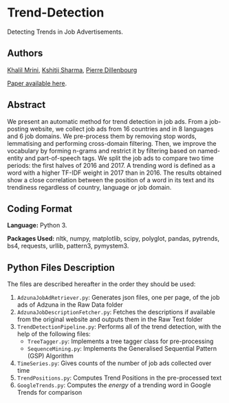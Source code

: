 # Trend-Detection
Detecting Trends in Job Advertisements.

## Authors

[Khalil Mrini](https://www.linkedin.com/in/khalilmrini/), [Kshitij Sharma](https://scholar.google.ch/citations?user=Wr8pFkEAAAAJ&hl=en), [Pierre Dillenbourg](https://people.epfl.ch/cgi-bin/people?id=155704&op=bio&lang=en&cvlang=en)

[Paper available here](https://infoscience.epfl.ch/record/256472?&ln=en).

## Abstract

We present an automatic method for trend detection in job ads. From a job-posting website, we collect job ads from 16 countries and in 8 languages and 6 job domains. We pre-process them by removing stop words, lemmatising and performing cross-domain filtering. Then, we improve the vocabulary by forming n-grams and restrict it by filtering based on named-entity and part-of-speech tags. We split the job ads to compare two time periods: the first halves of 2016 and 2017. A trending word is defined as a word with a higher TF-IDF weight in 2017 than in 2016. The results obtained show a close correlation between the position of a word in its text and its trendiness regardless of country, language or job domain.

## Coding Format

**Language:** Python 3.

**Packages Used:** nltk, numpy, matplotlib, scipy, polyglot, pandas, pytrends, bs4, requests, urllib, pattern3, pymystem3.

## Python Files Description

The files are described hereafter in the order they should be used:

1. `AdzunaJobAdRetriever.py`: Generates json files, one per page, of the job ads of Adzuna in the Raw Data folder
2. `AdzunaJobDescriptionFetcher.py`: Fetches the descriptions if available from the original website and outputs them in the Raw Text folder
3. `TrendDetectionPipeline.py`: Performs all of the trend detection, with the help of the following files:
   * `TreeTagger.py`: Implements a tree tagger class for pre-processing
   * `SequenceMining.py`: Implements the Generalised Sequential Pattern (GSP) Algorithm
4. `TimeSeries.py`: Gives counts of the number of job ads collected over time
5. `TrendPositions.py`: Computes Trend Positions in the pre-processed text
6. `GoogleTrends.py`: Computes the *energy* of a trending word in Google Trends for comparison
